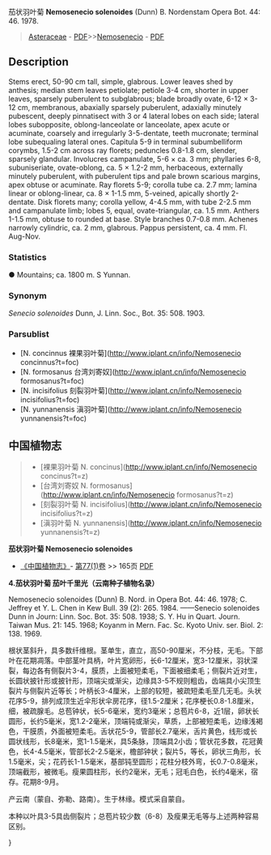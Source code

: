 茄状羽叶菊 **Nemosenecio solenoides** (Dunn) B. Nordenstam Opera Bot. 44: 46. 1978.

> [Asteraceae](http://www.iplant.cn/info/Asteraceae?t=foc) - [PDF](http://www.iplant.cn/foc/pdf/Asteraceae.pdf)>>[Nemosenecio](http://www.iplant.cn/info/Nemosenecio?t=foc) - [PDF](http://www.iplant.cn/foc/pdf/Nemosenecio.pdf)

## Description

Stems erect, 50-90 cm tall, simple, glabrous. Lower leaves shed by anthesis; median stem leaves petiolate; petiole 3-4 cm, shorter in upper leaves, sparsely puberulent to subglabrous; blade broadly ovate, 6-12 × 3-12 cm, membranous, abaxially sparsely puberulent, adaxially minutely pubescent, deeply pinnatisect with 3 or 4 lateral lobes on each side; lateral lobes subopposite, oblong-lanceolate or lanceolate, apex acute or acuminate, coarsely and irregularly 3-5-dentate, teeth mucronate; terminal lobe subequaling lateral ones. Capitula 5-9 in terminal subumbelliform corymbs, 1.5-2 cm across ray florets; peduncles 0.8-1.8 cm, slender, sparsely glandular. Involucres campanulate, 5-6 × ca. 3 mm; phyllaries 6-8, subuniseriate, ovate-oblong, ca. 5 × 1.2-2 mm, herbaceous, externally minutely puberulent, with puberulent tips and pale brown scarious margins, apex obtuse or acuminate. Ray florets 5-9; corolla tube ca. 2.7 mm; lamina linear or oblong-linear, ca. 8 × 1-1.5 mm, 5-veined, apically shortly 2-dentate. Disk florets many; corolla yellow, 4-4.5 mm, with tube 2-2.5 mm and campanulate limb; lobes 5, equal, ovate-triangular, ca. 1.5 mm. Anthers 1-1.5 mm, obtuse to rounded at base. Style branches 0.7-0.8 mm. Achenes narrowly cylindric, ca. 2 mm, glabrous. Pappus persistent, ca. 4 mm. Fl. Aug-Nov.

### Statistics
● Mountains; ca. 1800 m. S Yunnan.

### Synonym
*Senecio solenoides* Dunn, J. Linn. Soc., Bot. 35: 508. 1903.



### Parsublist

* [N.  concinnus  裸果羽叶菊](http://www.iplant.cn/info/Nemosenecio concinnus?t=foc)
* [N.  formosanus  台湾刘寄奴](http://www.iplant.cn/info/Nemosenecio formosanus?t=foc)
* [N.  incisifolius  刻裂羽叶菊](http://www.iplant.cn/info/Nemosenecio incisifolius?t=foc)
* [N.  yunnanensis  滇羽叶菊](http://www.iplant.cn/info/Nemosenecio yunnanensis?t=foc)


## 中国植物志

> * [裸果羽叶菊  N.  concinus](http://www.iplant.cn/info/Nemosenecio concinus?t=z)
> * [台湾刘寄奴  N.  formosanus](http://www.iplant.cn/info/Nemosenecio formosanus?t=z)
> * [刻裂羽叶菊  N.  incisifolius](http://www.iplant.cn/info/Nemosenecio incisifolius?t=z)
> * [滇羽叶菊  N.  yunnanensis](http://www.iplant.cn/info/Nemosenecio yunnanensis?t=z)


**茄状羽叶菊 Nemosenecio solenoides**

* [《中国植物志》](http://www.iplant.cn/frps)- [第77(1)卷](http://www.iplant.cn/frps/vol/77(1)) >> 165页 [PDF](http://www.iplant.cn/frps/pdf/77(1)/165a.PDF)


**4.茄状羽叶菊 茄叶千里光（云南种子植物名录）**

Nemosenecio solenoides (Dunn) B. Nord. in Opera Bot. 44: 46. 1978; C. Jeffrey et Y. L. Chen in Kew Bull. 39 (2): 265. 1984. ——Senecio solenoides Dunn in Journ: Linn. Soc. Bot. 35: 508. 1938; S. Y. Hu in Quart. Journ. Taiwan Mus. 21: 145. 1968; Koyanm in Mern. Fac. Sc. Kyoto Univ. ser. Biol. 2: 138. 1969.

根状茎斜升，具多数纤维根。茎单生，直立，高50-90厘米，不分枝，无毛。下部叶在花期凋落。中部茎叶具柄，叶片宽卵形，长6-12厘米，宽3-12厘米，羽状深裂，每边各有侧裂片3-4，膜质，上面被短柔毛，下面被细柔毛；侧裂片近对生，长圆状披针形或披针形，顶端尖或渐尖，边缘具3-5不规则粗齿，齿端具小尖顶生裂片与侧裂片近等长；叶柄长3-4厘米，上部的较短，被疏短柔毛至几无毛。头状花序5-9，排列成顶生近伞形状伞房花序，径1.5-2厘米；花序梗长0.8-1.8厘米，细，被疏腺毛。总苞钟状，长5-6毫米，宽约3毫米；总苞片6-8，近1层，卵状长圆形，长约5毫米，宽1.2-2毫米，顶端钝或渐尖，草质，上部被短柔毛，边缘浅褐色，干膜质，外面被短柔毛。舌状花5-9，管部长2.7毫米，舌片黄色，线形或长圆状线形，长8毫米，宽1-1.5毫米，具5条脉，顶端具2小齿；管状花多数，花冠黄色，长4-4.5毫米，管部长2-2.5毫米，檐部钟状；裂片5，等长，卵状三角形，长 1.5毫米，尖；花药长1-1.5毫米，基部钝至圆形；花柱分枝外弯，长0.7-0.8毫米，顶端截形，被微毛。瘦果圆柱形，长约2毫米，无毛；冠毛白色，长约4毫米，宿存。花期8-9月。

产云南（蒙自、弥勒、路南）。生于林缘。模式采自蒙自。

本种以叶具3-5具齿侧裂片；总苞片较少数（6-8）及瘦果无毛等与上述两种容易区别。



}